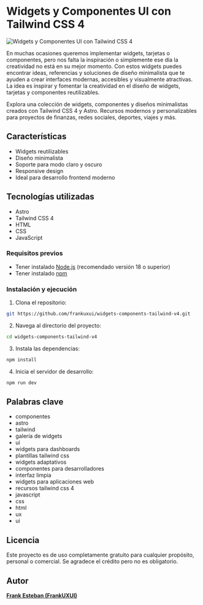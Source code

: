 # Widgets y Componentes UI con Tailwind CSS 4

![Widgets y Componentes UI con Tailwind CSS 4](https://widgets-components-tailwind-v4.vercel.app/og.jpg)

En muchas ocasiones queremos implementar widgets, tarjetas o componentes, pero nos falta la inspiración o simplemente ese día la creatividad no está en su mejor momento. Con estos widgets puedes encontrar ideas, referencias y soluciones de diseño minimalista que te ayuden a crear interfaces modernas, accesibles y visualmente atractivas. La idea es inspirar y fomentar la creatividad en el diseño de widgets, tarjetas y componentes reutilizables.

Explora una colección de widgets, componentes y diseños minimalistas creados con Tailwind CSS 4 y Astro. Recursos modernos y personalizables para proyectos de finanzas, redes sociales, deportes, viajes y más.

## Características

- Widgets reutilizables
- Diseño minimalista
- Soporte para modo claro y oscuro
- Responsive design
- Ideal para desarrollo frontend moderno

## Tecnologías utilizadas

- Astro
- Tailwind CSS 4
- HTML
- CSS
- JavaScript

### Requisitos previos

- Tener instalado [Node.js](https://nodejs.org/) (recomendado versión 18 o superior)
- Tener instalado [npm](https://www.npmjs.com/)

### Instalación y ejecución

1. Clona el repositorio:

```bash
git https://github.com/frankuxui/widgets-components-tailwind-v4.git
```

2. Navega al directorio del proyecto:

```bash
cd widgets-components-tailwind-v4
```

3. Instala las dependencias:

```bash
npm install
```

4. Inicia el servidor de desarrollo:

```bash
npm run dev
```

## Palabras clave

- componentes
- astro
- tailwind
- galería de widgets
- ui
- widgets para dashboards
- plantillas tailwind css
- widgets adaptativos
- componentes para desarrolladores
- interfaz limpia
- widgets para aplicaciones web
- recursos tailwind css 4
- javascript
- css
- html
- ux
- ui

## Licencia

Este proyecto es de uso completamente gratuito para cualquier propósito, personal o comercial. Se agradece el crédito pero no es obligatorio.

## Autor

[**Frank Esteban (FrankUXUI)**](https://frankuxui.dev/)
